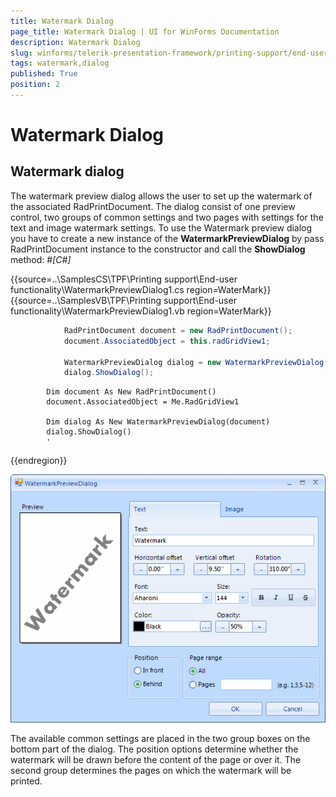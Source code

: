 ```yaml
---
title: Watermark Dialog
page_title: Watermark Dialog | UI for WinForms Documentation
description: Watermark Dialog
slug: winforms/telerik-presentation-framework/printing-support/end-user-functionality/watermark-dialog
tags: watermark,dialog
published: True
position: 2
---
```


# Watermark Dialog



## Watermark dialog

The watermark preview dialog allows the user to set up the watermark of the associated RadPrintDocument.
    		The dialog consist of one preview control, two groups of common settings and two pages with settings
    		for the text and image watermark settings. To use the Watermark preview dialog you have to create 
    		a new instance of the __WatermarkPreviewDialog__ by pass RadPrintDocument instance
    		to the constructor and call the __ShowDialog__ method:
    	#_[C#]_

	



{{source=..\SamplesCS\TPF\Printing support\End-user functionality\WatermarkPreviewDialog1.cs region=WaterMark}} 
{{source=..\SamplesVB\TPF\Printing support\End-user functionality\WatermarkPreviewDialog1.vb region=WaterMark}} 

````C#
            RadPrintDocument document = new RadPrintDocument();
            document.AssociatedObject = this.radGridView1;

            WatermarkPreviewDialog dialog = new WatermarkPreviewDialog(document);
            dialog.ShowDialog();
````
````VB.NET
        Dim document As New RadPrintDocument()
        document.AssociatedObject = Me.RadGridView1

        Dim dialog As New WatermarkPreviewDialog(document)
        dialog.ShowDialog()
        '
````

{{endregion}} 




![tpf-printing-support-end-user-functionality-radprintpreviewdialog](images/tpf-printing-support-end-user-functionality-radprintpreviewdialog.png)

The available common settings are placed in the two group boxes on the bottom part of the dialog.
  			The position options determine whether the watermark will be drawn before the content of the page 
  			or over it. The second group determines the pages on which the watermark will be printed.
  		
